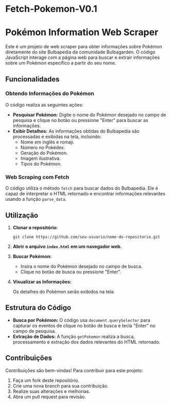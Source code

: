 # Fetch-Pokemon-V0.1

# Pokémon Information Web Scraper

Este é um projeto de web scraper para obter informações sobre Pokémon diretamente do site Bulbapedia da comunidade Bulbagarden. O código JavaScript interage com a página web para buscar e extrair informações sobre um Pokémon específico a partir do seu nome.

## Funcionalidades

### Obtendo Informações do Pokémon

O código realiza as seguintes ações:

- **Pesquisar Pokémon:** Digite o nome do Pokémon desejado no campo de pesquisa e clique no botão ou pressione "Enter" para buscar as informações.
- **Exibir Detalhes:** As informações obtidas do Bulbapedia são processadas e exibidas na tela, incluindo:
  - Nome em inglês e romaji.
  - Número no Pokédex.
  - Geração do Pokémon.
  - Imagem ilustrativa.
  - Tipos do Pokémon.

### Web Scraping com Fetch

O código utiliza o método `fetch` para buscar dados do Bulbapedia. Ele é capaz de interpretar o HTML retornado e encontrar informações relevantes usando a função `parse_data`.

## Utilização

1. **Clonar o repositório:**

    ```
    git clone https://github.com/seu-usuario/nome-do-repositorio.git
    ```

2. **Abrir o arquivo `index.html` em um navegador web.**

3. **Buscar Pokémon:**

   - Insira o nome do Pokémon desejado no campo de busca.
   - Clique no botão de busca ou pressione "Enter".

4. **Visualizar as Informações:**

   Os detalhes do Pokémon serão exibidos na tela.

## Estrutura do Código

- **Busca por Pokémon:** O código usa `document.querySelector` para capturar os eventos de clique no botão de busca e tecla "Enter" no campo de pesquisa.
- **Extração de Dados:** A função `getPokemon` realiza a busca, processamento e extração dos dados relevantes do HTML retornado.

## Contribuições

Contribuições são bem-vindas! Para contribuir para este projeto:

1. Faça um fork deste repositório.
2. Crie uma nova branch para sua contribuição.
3. Realize suas alterações e melhorias.
4. Abra um pull request para revisão.
